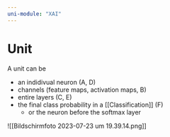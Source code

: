 ```yaml
---
uni-module: "XAI"
---
```


# Unit

A unit can be

- an indidivual neuron (A, D)
- channels (feature maps, activation maps, B)
- entire layers (C, E)
- the final class probability in a [[Classification]] (F)
  - or the neuron before the softmax layer

![[Bildschirmfoto 2023-07-23 um 19.39.14.png]]
